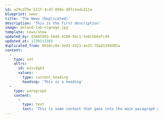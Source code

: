 ```yaml
---
id: a29cd79e-521f-4c47-890e-d9fc4adcd12a
blueprint: news
title: 'The News (Duplicated)'
description: 'This is the first description'
image: poland-lab-signage.jpg
template: news/show
updated_by: d3685503-5bdd-4188-94c1-5e0c5b6dfc49
updated_at: 1730111303
duplicated_from: 0816cc0a-3e92-4323-ae15-78ad139dd85a
content:
  -
    type: set
    attrs:
      id: m2sv9g82
      values:
        type: content_heading
        heading: 'This is a heading'
  -
    type: paragraph
    content:
      -
        type: text
        text: 'This is some content that goes into the main paragraph of the news under the image'
---
```

